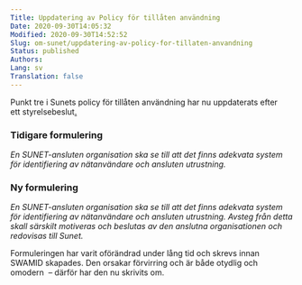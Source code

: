 ```yaml
---
Title: Uppdatering av Policy för tillåten användning
Date: 2020-09-30T14:05:32
Modified: 2020-09-30T14:52:52
Slug: om-sunet/uppdatering-av-policy-for-tillaten-anvandning
Status: published
Authors: 
Lang: sv
Translation: false
---
```


Punkt tre i Sunets policy för tillåten användning har nu uppdaterats efter ett styrelsebeslut[.](/wp-content/uploads/2015/04/2015-09-08-Protokoll.pdf)

### Tidigare formulering

*En SUNET-ansluten organisation ska se till att det finns adekvata system för identifiering av nätanvändare och ansluten utrustning.*

### Ny formulering

*En SUNET-ansluten organisation ska se till att det finns adekvata system för identifiering av nätanvändare och ansluten utrustning. Avsteg från detta skall särskilt motiveras och beslutas av den anslutna organisationen och redovisas till Sunet.*

Formuleringen har varit oförändrad under lång tid och skrevs innan SWAMID skapades. Den orsakar förvirring och är både otydlig och omodern  – därför har den nu skrivits om.

 

